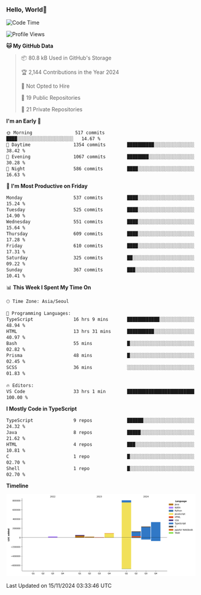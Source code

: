 
### Hello, World🐤

<!--START_SECTION:waka-->
![Code Time](http://img.shields.io/badge/Code%20Time-1%2C047%20hrs%2015%20mins-blue)

![Profile Views](http://img.shields.io/badge/Profile%20Views-3-blue)

**🐱 My GitHub Data** 

> 📦 80.8 kB Used in GitHub's Storage 
 > 
> 🏆 2,144 Contributions in the Year 2024
 > 
> 🚫 Not Opted to Hire
 > 
> 📜 19 Public Repositories 
 > 
> 🔑 21 Private Repositories 
 > 
**I'm an Early 🐤** 

```text
🌞 Morning                517 commits         ████░░░░░░░░░░░░░░░░░░░░░   14.67 % 
🌆 Daytime                1354 commits        ██████████░░░░░░░░░░░░░░░   38.42 % 
🌃 Evening                1067 commits        ████████░░░░░░░░░░░░░░░░░   30.28 % 
🌙 Night                  586 commits         ████░░░░░░░░░░░░░░░░░░░░░   16.63 % 
```
📅 **I'm Most Productive on Friday** 

```text
Monday                   537 commits         ████░░░░░░░░░░░░░░░░░░░░░   15.24 % 
Tuesday                  525 commits         ████░░░░░░░░░░░░░░░░░░░░░   14.90 % 
Wednesday                551 commits         ████░░░░░░░░░░░░░░░░░░░░░   15.64 % 
Thursday                 609 commits         ████░░░░░░░░░░░░░░░░░░░░░   17.28 % 
Friday                   610 commits         ████░░░░░░░░░░░░░░░░░░░░░   17.31 % 
Saturday                 325 commits         ██░░░░░░░░░░░░░░░░░░░░░░░   09.22 % 
Sunday                   367 commits         ███░░░░░░░░░░░░░░░░░░░░░░   10.41 % 
```


📊 **This Week I Spent My Time On** 

```text
🕑︎ Time Zone: Asia/Seoul

💬 Programming Languages: 
TypeScript               16 hrs 9 mins       ████████████░░░░░░░░░░░░░   48.94 % 
HTML                     13 hrs 31 mins      ██████████░░░░░░░░░░░░░░░   40.97 % 
Bash                     55 mins             █░░░░░░░░░░░░░░░░░░░░░░░░   02.82 % 
Prisma                   48 mins             █░░░░░░░░░░░░░░░░░░░░░░░░   02.45 % 
SCSS                     36 mins             ░░░░░░░░░░░░░░░░░░░░░░░░░   01.83 % 

🔥 Editors: 
VS Code                  33 hrs 1 min        █████████████████████████   100.00 % 
```

**I Mostly Code in TypeScript** 

```text
TypeScript               9 repos             ██████░░░░░░░░░░░░░░░░░░░   24.32 % 
Java                     8 repos             █████░░░░░░░░░░░░░░░░░░░░   21.62 % 
HTML                     4 repos             ███░░░░░░░░░░░░░░░░░░░░░░   10.81 % 
C                        1 repo              █░░░░░░░░░░░░░░░░░░░░░░░░   02.70 % 
Shell                    1 repo              █░░░░░░░░░░░░░░░░░░░░░░░░   02.70 % 
```



**Timeline**

![Lines of Code chart](https://raw.githubusercontent.com/jilpoom/jilpoom/main/assets/bar_graph.png)


 Last Updated on 15/11/2024 03:33:46 UTC
<!--END_SECTION:waka-->
